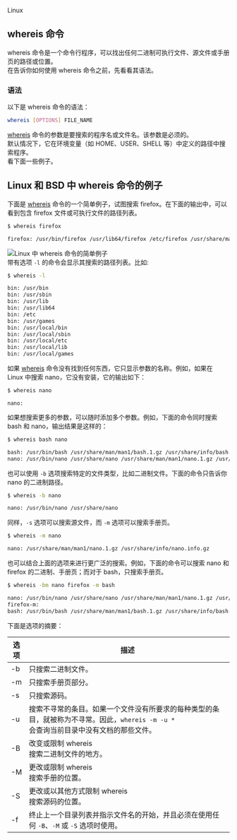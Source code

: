 Linux
<a name="cPWf1"></a>
## whereis 命令
whereis 命令是一个命令行程序，可以找出任何二进制可执行文件、源文件或手册页的路径或位置。<br />在告诉你如何使用 whereis 命令之前，先看看其语法。
<a name="RBJXE"></a>
### 语法
以下是 whereis 命令的语法：
```bash
whereis [OPTIONS] FILE_NAME
```
[whereis](https://mp.weixin.qq.com/s?__biz=MjM5NjQ4MjYwMQ==&mid=2664673790&idx=3&sn=d60290ddad9ba199836047751669d575&chksm=bdcf8ab88ab803ae2ce28efe1c2a76cd338104727c9d565d3611b54b38cdd46d33536d64a57a&mpshare=1&scene=23&srcid=0115eFekNDoMdgFBZbf1vS22&sharer_sharetime=1673785614263&sharer_shareid=6b928c9c43cd9f15cbb6e88fe257eae4) 命令的参数是要搜索的程序名或文件名。该参数是必须的。<br />默认情况下，它在环境变量（如 HOME、USER、SHELL 等）中定义的路径中搜索程序。<br />看下面一些例子。
<a name="XPukN"></a>
## Linux 和 BSD 中 whereis 命令的例子
下面是 [whereis](https://mp.weixin.qq.com/s?__biz=MjM5NjQ4MjYwMQ==&mid=2664673790&idx=3&sn=d60290ddad9ba199836047751669d575&chksm=bdcf8ab88ab803ae2ce28efe1c2a76cd338104727c9d565d3611b54b38cdd46d33536d64a57a&mpshare=1&scene=23&srcid=0115eFekNDoMdgFBZbf1vS22&sharer_sharetime=1673785614263&sharer_shareid=6b928c9c43cd9f15cbb6e88fe257eae4) 命令的一个简单例子，试图搜索 firefox。在下面的输出中，可以看到包含 firefox 文件或可执行文件的路径列表。
```bash
$ whereis firefox

firefox: /usr/bin/firefox /usr/lib64/firefox /etc/firefox /usr/share/man/man1/firefox.1.gz
```
![Linux 中 whereis 命令的简单例子](https://cdn.nlark.com/yuque/0/2023/jpeg/396745/1673786268674-f625d126-daef-482e-a3e4-3f3ede7ab434.jpeg#averageHue=%23090909&clientId=u71737949-cda4-4&from=paste&id=u069746da&originHeight=319&originWidth=773&originalType=url&ratio=1&rotation=0&showTitle=true&status=done&style=none&taskId=ue4013ce3-3f92-463a-bbc6-18d987bb3e7&title=Linux%20%E4%B8%AD%20whereis%20%E5%91%BD%E4%BB%A4%E7%9A%84%E7%AE%80%E5%8D%95%E4%BE%8B%E5%AD%90 "Linux 中 whereis 命令的简单例子")<br />带有选项 `-l` 的命令会显示其搜索的路径列表。比如:
```bash
$ whereis -l

bin: /usr/bin
bin: /usr/sbin
bin: /usr/lib
bin: /usr/lib64
bin: /etc
bin: /usr/games
bin: /usr/local/bin
bin: /usr/local/sbin
bin: /usr/local/etc
bin: /usr/local/lib
bin: /usr/local/games
```
如果 [whereis](https://mp.weixin.qq.com/s?__biz=MjM5NjQ4MjYwMQ==&mid=2664673790&idx=3&sn=d60290ddad9ba199836047751669d575&chksm=bdcf8ab88ab803ae2ce28efe1c2a76cd338104727c9d565d3611b54b38cdd46d33536d64a57a&mpshare=1&scene=23&srcid=0115eFekNDoMdgFBZbf1vS22&sharer_sharetime=1673785614263&sharer_shareid=6b928c9c43cd9f15cbb6e88fe257eae4) 命令没有找到任何东西，它只显示参数的名称。例如，如果在 Linux 中搜索 nano，它没有安装，它的输出如下：
```bash
$ whereis nano
```
```
nano:
```
如果想搜索更多的参数，可以随时添加多个参数。例如，下面的命令同时搜索 bash 和 nano，输出结果是这样的：
```bash
$ whereis bash nano

bash: /usr/bin/bash /usr/share/man/man1/bash.1.gz /usr/share/info/bash.info.gz
nano: /usr/bin/nano /usr/share/nano /usr/share/man/man1/nano.1.gz /usr/share/info/nano.info.gz
```
也可以使用 `-b` 选项搜索特定的文件类型，比如二进制文件。下面的命令只告诉你 nano 的二进制路径。
```bash
$ whereis -b nano

nano: /usr/bin/nano /usr/share/nano
```
同样，`-s` 选项可以搜索源文件，而 `-m` 选项可以搜索手册页。
```bash
$ whereis -m nano

nano: /usr/share/man/man1/nano.1.gz /usr/share/info/nano.info.gz
```
也可以结合上面的选项来进行更广泛的搜索。例如，下面的命令可以搜索 nano 和 firefox 的二进制、手册页；而对于 bash，只搜索手册页。
```bash
$ whereis -bm nano firefox -m bash

nano: /usr/bin/nano /usr/share/nano /usr/share/man/man1/nano.1.gz /usr/share/info/nano.info.gz
firefox-m:
bash: /usr/bin/bash /usr/share/man/man1/bash.1.gz /usr/share/info/bash.info.gz
```
下面是选项的摘要：

| **选项** | **描述** |
| --- | --- |
| -b | 只搜索二进制文件。 |
| -m | 只搜索手册页部分。 |
| -s | 只搜索源码。 |
| -u | 搜索不寻常的条目。如果一个文件没有所要求的每种类型的条目，就被称为不寻常。因此，`whereis -m -u *`<br /> 会查询当前目录中没有文档的那些文件。 |
| -B | 改变或限制 whereis<br /> 搜索二进制文件的地方。 |
| -M | 更改或限制 whereis<br /> 搜索手册的位置。 |
| -S | 更改或以其他方式限制 whereis<br /> 搜索源码的位置。 |
| -f | 终止上一个目录列表并指示文件名的开始，并且必须在使用任何 `-B`、`-M` 或 `-S` 选项时使用。 |

